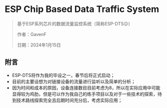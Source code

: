 # ESP Chip Based Data Traffic System

> 基于ESP系列芯片的数据流量监控系统（简称ESP-DTS😉）
>
> 作者：GavenF
>
> 日期：2024年1月15日

## 附言

- ESP-DTS将作为我的毕设之一，春节后将正式启动；
- 目前的主要设想为对链接设备的流量进行监听以及简单的分析；
- 因为时间和成本的原因，设备连接数目目前考虑为8，所以在实际应用中可能显得较为鸡肋，但是可以作为我自己的练手项目以及对于一些技术的探索，待到技术路线探索完全且后期时间充分后，考虑实际应用；


